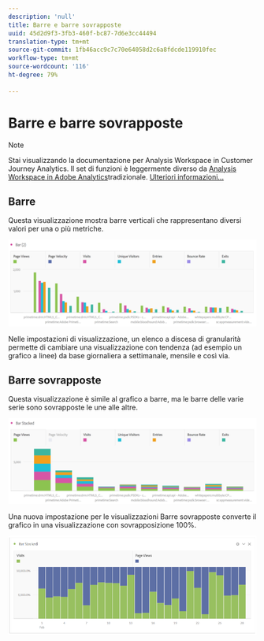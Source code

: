 ```yaml
---
description: 'null'
title: Barre e barre sovrapposte
uuid: 45d2d9f3-3fb3-460f-bc87-7d6e3cc44494
translation-type: tm+mt
source-git-commit: 1fb46acc9c7c70e64058d2c6a8fdcde119910fec
workflow-type: tm+mt
source-wordcount: '116'
ht-degree: 79%

---
```



# Barre e barre sovrapposte

>[!NOTE]
>
>Stai visualizzando la documentazione per  Analysis Workspace in Customer Journey Analytics. Il set di funzioni è leggermente diverso da [Analysis Workspace in Adobe  Analytics](https://docs.adobe.com/content/help/it-IT/analytics/analyze/analysis-workspace/home.html)tradizionale. [Ulteriori informazioni...](/help/getting-started/cja-aa.md)

## Barre

Questa visualizzazione mostra barre verticali che rappresentano diversi valori per una o più metriche.

![](assets/bar.png)

Nelle impostazioni di visualizzazione, un elenco a discesa di granularità permette di cambiare una visualizzazione con tendenza (ad esempio un grafico a linee) da base giornaliera a settimanale, mensile e così via.

## Barre sovrapposte

Questa visualizzazione è simile al grafico a barre, ma le barre delle varie serie sono sovrapposte le une alle altre.

![](assets/bar-stacked.png)

Una nuova impostazione per le visualizzazioni Barre sovrapposte converte il grafico in una visualizzazione con sovrapposizione 100%.

![](assets/stacked_100_percent.png)

